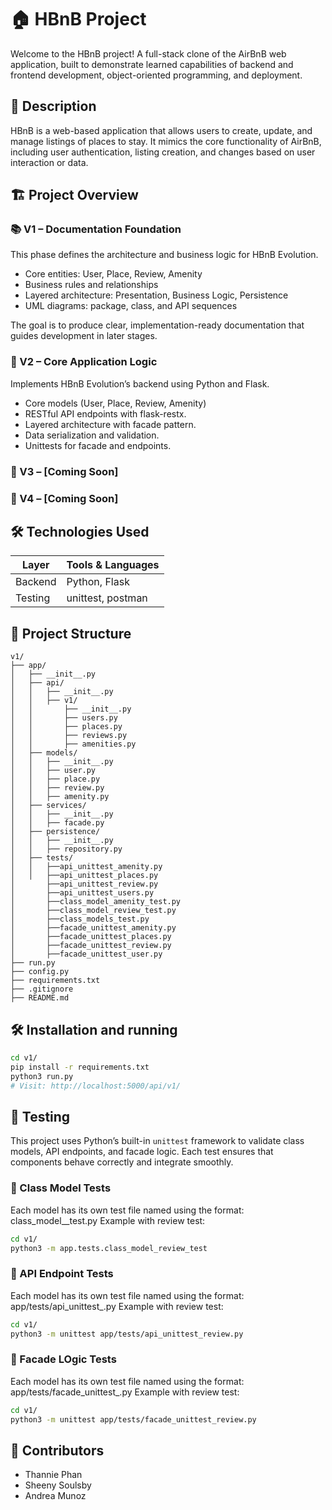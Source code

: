 # 🏠 HBnB Project

Welcome to the HBnB project! A full-stack clone of the AirBnB web application, built to demonstrate learned capabilities of backend and frontend development, object-oriented programming, and deployment.

## 📖 Description

HBnB is a web-based application that allows users to create, update, and manage listings of places to stay. It mimics the core functionality of AirBnB, including user authentication, listing creation, and changes based on user interaction or data.

## 🏗️ Project Overview

### 📚 V1 – Documentation Foundation

This phase defines the architecture and business logic for HBnB Evolution.

- Core entities: User, Place, Review, Amenity
- Business rules and relationships
- Layered architecture: Presentation, Business Logic, Persistence
- UML diagrams: package, class, and API sequences

The goal is to produce clear, implementation-ready documentation that guides development in later stages.


### 🧩 V2 – Core Application Logic

Implements HBnB Evolution’s backend using Python and Flask.

- Core models (User, Place, Review, Amenity)
- RESTful API endpoints with flask-restx.
- Layered architecture with facade pattern.
- Data serialization and validation.
- Unittests for facade and endpoints.


### 🚧 V3 – [Coming Soon]

### 🚀 V4 – [Coming Soon]

## 🛠 Technologies Used

| Layer        | Tools & Languages             |
|--------------|-------------------------------|
| Backend      | Python, Flask                 |
| Testing      | unittest, postman             |

## 📁 Project Structure

    v1/
    ├── app/
    │   ├── __init__.py
    │   ├── api/
    │   │   ├── __init__.py
    │   │   ├── v1/
    │   │       ├── __init__.py
    │   │       ├── users.py
    │   │       ├── places.py
    │   │       ├── reviews.py
    │   │       ├── amenities.py
    │   ├── models/
    │   │   ├── __init__.py
    │   │   ├── user.py
    │   │   ├── place.py
    │   │   ├── review.py
    │   │   ├── amenity.py
    │   ├── services/
    │   │   ├── __init__.py
    │   │   ├── facade.py
    │   ├── persistence/
    │   │   ├── __init__.py
    │   │   ├── repository.py
    │   ├── tests/
    │   │   ├──api_unittest_amenity.py
    │   │   ├──api_unittest_places.py
    │       ├──api_unittest_review.py
    │       ├──api_unittest_users.py
    │       ├──class_model_amenity_test.py
    │       ├──class_model_review_test.py
    │       ├──class_models_test.py
    │       ├──facade_unittest_amenity.py
    │       ├──facade_unittest_places.py
    │       ├──facade_unittest_review.py
    │       ├──facade_unittest_user.py
    ├── run.py
    ├── config.py
    ├── requirements.txt
    ├── .gitignore
    ├── README.md

## 🛠 Installation and running 
```bash
cd v1/
pip install -r requirements.txt
python3 run.py
# Visit: http://localhost:5000/api/v1/
```
## 🧪 Testing

This project uses Python’s built-in `unittest` framework to validate class models, API endpoints, and facade logic. Each test ensures that components behave correctly and integrate smoothly.

### 🔹 Class Model Tests

Each model has its own test file named using the format: class_model_<name-of-model>_test.py
Example with review test:
```bash
cd v1/
python3 -m app.tests.class_model_review_test
```

### 🔹 API Endpoint Tests

Each model has its own test file named using the format: app/tests/api_unittest_<name-of-model>.py
Example with review test:
```bash
cd v1/
python3 -m unittest app/tests/api_unittest_review.py
```

### 🔹 Facade LOgic Tests

Each model has its own test file named using the format: app/tests/facade_unittest_<name-of-model>.py
Example with review test:
```bash
cd v1/
python3 -m unittest app/tests/facade_unittest_review.py
```


## 👥 Contributors
- Thannie Phan
- Sheeny Soulsby
- Andrea Munoz